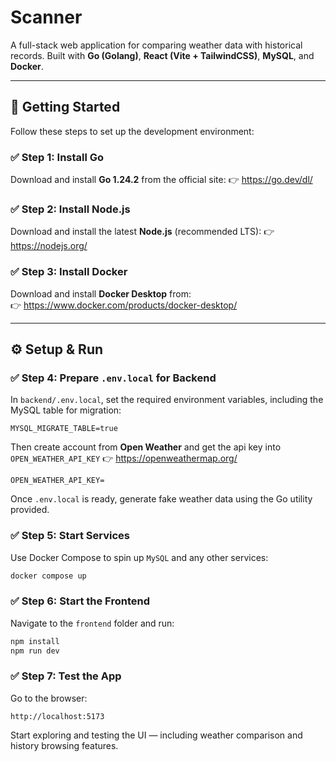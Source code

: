# Scanner

A full-stack web application for comparing weather data with historical records. Built with **Go (Golang)**, **React (Vite + TailwindCSS)**, **MySQL**, and **Docker**.

---

## 🚀 Getting Started
Follow these steps to set up the development environment:

### ✅ Step 1: Install Go
Download and install **Go 1.24.2** from the official site:
👉 https://go.dev/dl/

### ✅ Step 2: Install Node.js
Download and install the latest **Node.js** (recommended LTS):
👉 https://nodejs.org/

### ✅ Step 3: Install Docker
Download and install **Docker Desktop** from:  
👉 https://www.docker.com/products/docker-desktop/

---

## ⚙️ Setup & Run

### ✅ Step 4: Prepare `.env.local` for Backend

In `backend/.env.local`, set the required environment variables, including the MySQL table for migration:

```env
MYSQL_MIGRATE_TABLE=true
```

Then create account from **Open Weather** and get the api key into `OPEN_WEATHER_API_KEY`
👉 https://openweathermap.org/

```env
OPEN_WEATHER_API_KEY=
```

Once `.env.local` is ready, generate fake weather data using the Go utility provided.

### ✅ Step 5: Start Services

Use Docker Compose to spin up `MySQL` and any other services:

```bash
docker compose up
```

### ✅ Step 6: Start the Frontend

Navigate to the `frontend` folder and run:

```bash
npm install
npm run dev
```

### ✅ Step 7: Test the App

Go to the browser:

```arduino
http://localhost:5173
```

Start exploring and testing the UI — including weather comparison and history browsing features.
